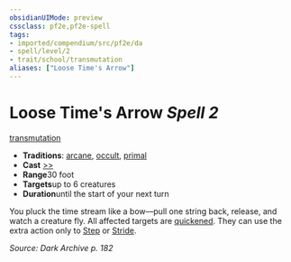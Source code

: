 ```yaml
---
obsidianUIMode: preview
cssclass: pf2e,pf2e-spell
tags:
- imported/compendium/src/pf2e/da
- spell/level/2
- trait/school/transmutation
aliases: ["Loose Time's Arrow"]
---
```

# Loose Time's Arrow *Spell 2*   
[transmutation](transmutation.md)  

- **Traditions**: [arcane](arcane.md), [occult](occult.md), [primal](primal.md)
- **Cast** [>>](chapter-9-playing-the-game.md#Actions "Two-Action") 
- **Range**30 foot
- **Targets**up to 6 creatures
- **Duration**until the start of your next turn

You pluck the time stream like a bow—pull one string back, release, and watch a creature fly. All affected targets are [quickened](conditions.md#Quickened). They can use the extra action only to [Step](step.md) or [Stride](stride.md).

*Source: Dark Archive p. 182*